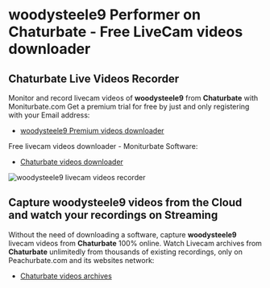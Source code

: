 # woodysteele9 Performer on Chaturbate - Free LiveCam videos downloader

## Chaturbate Live Videos Recorder

Monitor and record livecam videos of **woodysteele9** from **Chaturbate** with Moniturbate.com
Get a premium trial for free by just and only registering with your Email address:
* [woodysteele9 Premium videos downloader](https://moniturbate.com/request-demo-licence-key.html)

Free livecam videos downloader - Moniturbate Software:
* [Chaturbate videos downloader](https://moniturbate.com/moniturbate-download-software.html)

![woodysteele9 livecam videos recorder](https://peachurnet.com/templates/moniturbate-software.png)


## Capture woodysteele9 videos from the Cloud and watch your recordings on Streaming

Without the need of downloading a software, capture **woodysteele9** livecam videos from **Chaturbate** 100% online.
Watch Livecam archives from **Chaturbate** unlimitedly from thousands of existing recordings, only on Peachurbate.com and its websites network:
* [Chaturbate videos archives](https://peachurnet.com/)